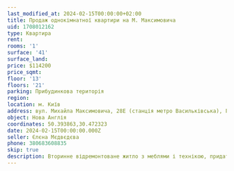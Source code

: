 ```yaml
---
last_modified_at: 2024-02-15T00:00:00+02:00
title: Продаж однокімнатної квартири на М. Максимовича
uid: 1708012162
type: Квартира
rent:
rooms: '1'
surface: '41'
surface_land:
price: $114200
price_sqmt:
floor: '13'
floors: '21'
parking: Прибудинкова територія
region:
location: м. Київ
address: вул. Михайла Максимовича, 28Е (станція метро Васильківська), Голосіївський район
object: Нова Англія
coordinates: 50.393863,30.472323
date: 2024-02-15T00:00:00.000Z
seller: Єлєна Мєдвєдєва
phone: 380683608835
skip: true
description: Вторинне відремонтоване житло з меблями і технікою, придатне і готове для проживання
---
```

